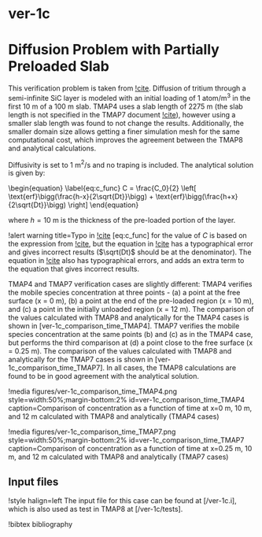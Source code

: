 # ver-1c

# Diffusion Problem with Partially Preloaded Slab

This verification problem is taken from [!cite](longhurst1992verification,ambrosek2008verification). Diffusion of tritium through a semi-infinite SiC layer is modeled with an initial
loading of 1 atom/m$^3$ in the first 10 m of a 100 m slab. TMAP4 uses a slab length of 2275 m (the slab length is not specified in the TMAP7 document [!cite](ambrosek2008verification)), however using a smaller slab length was found to not change the results. Additionally, the smaller domain size allows getting a finer simulation mesh for the same computational cost, which improves the agreement between the TMAP8 and analytical calculations.

Diffusivity is set to 1 m$^2$/s
and no traping is included. The analytical solution is given by:

\begin{equation}
\label{eq:c_func}
C = \frac{C_0}{2} \left[ \text{erf}\bigg(\frac{h-x}{2\sqrt{Dt}}\bigg) +
\text{erf}\bigg(\frac{h+x}{2\sqrt{Dt}}\bigg)  \right]
\end{equation}

where $h=10$ m is the thickness of the pre-loaded portion of the layer.

!alert warning title=Typo in [!cite](longhurst1992verification,ambrosek2008verification)
[eq:c_func] for the value of $C$ is based on the expression from [!cite](longhurst1992verification), but the equation in [!cite](longhurst1992verification) has a typographical error and gives incorrect results ($\sqrt(Dt)$ should be at the denominator). The equation in [!cite](ambrosek2008verification) also has typographical errors, and adds an extra term to the equation that gives incorrect results.

TMAP4 and TMAP7 verification cases are slightly different: TMAP4 verifies the mobile species concentration at three points - (a) a point at the free surface (x = 0 m), (b) a point at the end of the pre-loaded region (x = 10 m), and (c) a point in the initially unloaded region (x = 12 m). The comparison of the values calculated with TMAP8 and analytically for the TMAP4 cases is shown in
[ver-1c_comparison_time_TMAP4]. TMAP7 verifies the mobile species concentration at the same points (b) and (c) as in the TMAP4 case, but performs the third comparison at (d) a point close to the free surface (x = 0.25 m). The comparison of the values calculated with TMAP8 and analytically for the TMAP7 cases is shown in
[ver-1c_comparison_time_TMAP7]. In all cases, the TMAP8 calculations are found to be in good agreement with the analytical solution.

!media figures/ver-1c_comparison_time_TMAP4.png
    style=width:50%;margin-bottom:2%
    id=ver-1c_comparison_time_TMAP4
    caption=Comparison of concentration as a function of time at x\=0 m, 10 m, and 12 m
    calculated with TMAP8 and analytically (TMAP4 cases)

!media figures/ver-1c_comparison_time_TMAP7.png
    style=width:50%;margin-bottom:2%
    id=ver-1c_comparison_time_TMAP7
    caption=Comparison of concentration as a function of time at x\=0.25 m, 10 m, and 12 m
    calculated with TMAP8 and analytically (TMAP7 cases)

## Input files

!style halign=left
The input file for this case can be found at [/ver-1c.i], which is also used as test in TMAP8 at [/ver-1c/tests].

!bibtex bibliography
